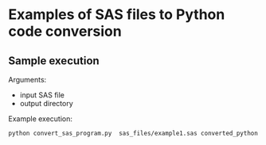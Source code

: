 # Examples of SAS files to Python code conversion

## Sample execution

Arguments:
- input SAS file
- output directory

Example execution:
```bash
python convert_sas_program.py  sas_files/example1.sas converted_python
```
